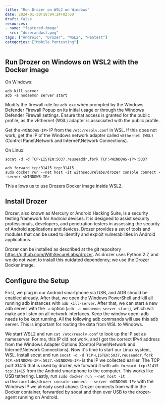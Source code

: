 ```yaml
---
title: "Run Drozer on WSL2 on Windows"
date: 2024-01-30T19:04:24+02:00
draft: false
resources:
- name: "featured-image"
  src: "dozerandwsl.png"
tags: ["Android", "Drozer", "WSL2", "Pentest"]
categories: ["Mobile Pentesting"]
---
```


## Run Drozer on Windows on WSL2 with the Docker image

On Windows:
```
adb kill-server
adb -a nodaemon server start
```

Modify the firewall rule for `adb.exe` when prompted by the Windows Defender Firewall Popup on its initial usage or through the Windows Defender Firewall settings. Ensure that access is granted for the public profile, as the vEthernet (WSL) adapter is associated with the public profile.

Get the `<WINDOWS-IP>` IP from the `/etc/resolv.conf` in WSL. If this does not work, get the IP of the Windows network adapter called `vEthernet (WSL)` (Control Panel\Network and Internet\Network Connections).

On Linux:
```
socat -d -d TCP-LISTEN:5037,reuseaddr,fork TCP:<WINDOWS-IP>:5037
```
```
adb forward tcp:31415 tcp:31415
sudo docker run --net host -it withsecurelabs/drozer console connect --server <WINDOWS-IP>
```

This allows us to use Drozers Docker image inside WSL2.

## Install Drozer
Drozer, also known as Mercury or Android Hacking Suite, is a security testing framework for Android devices. It is designed to assist security professionals, developers, and penetration testers in assessing the security of Android applications and devices. Drozer provides a set of tools and modules that can be used to identify and exploit vulnerabilities in Android applications.

Drozer can be installed as described at the git repository <https://github.com/WithSecureLabs/drozer>.
As drozer uses Python 2.7, and we do not want to install this outdated dependency, we use the Drozer Docker image.

## Configure the Setup

First, we plug in our Android smartphone via USB, and ADB should be enabled already. After that, we open the Windows PowerShell and kill all running adb instances with `adb kill-server`. After that, we can start a new adb server with the `-a` option (`adb -a nodaemon server start`), which will make adb listen on all network interfaces. Keep the window open; adb needs to be kept running. All the following adb commands will use this adb server. This is important for routing the data from WSL to Windows.

We start WSL2 and run `cat /etc/resolv.conf` to look up the IP set as nameserver. For me, this IP did not work, and I got the correct IPv4 address from the Windows Adapter Options (Control Panel\Network and Internet\Network Connections). Now it's time to start our Linux system, WSL. Install socat and run `socat -d -d TCP-LISTEN:5037,reuseaddr,fork TCP:<WINDOWS-IP>:5037`. `<WINDOWS-IP>` is the IP we collected earlier. The TCP port 31415 that is used by drozer, we forward it with `adb forward tcp:31415 tcp:31415` from the Android smartphone to the computer. This works like USB tethering. Lastly, run `sudo docker run --net host -it withsecurelabs/drozer console connect --server <WINDOWS-IP>` with the Windows IP we already used above. Drozer connects from within the Docker container, forwarded by socat and then over USB to the drozer-agent running on Android.

<img src="https://vg04.met.vgwort.de/na/478156c694b64186accf88f85b5b419b" width="1" height="1" alt="">

<script data-goatcounter="https://martin-renze.goatcounter.com/count"
        async src="//gc.zgo.at/count.js"></script>

